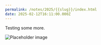 ```yaml
---
permalink: /notes/2025/{{slug}}/index.html
date: 2025-02-12T16:11:00.000Z
---
```

Testing some more.

![Placeholder image](https://placehold.co/600x400)
